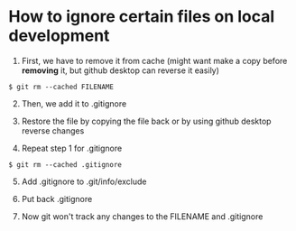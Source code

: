 # How to ignore certain files on local development

1. First, we have to remove it from cache (might want make a copy before **removing** it, but github desktop can reverse it easily)

```
$ git rm --cached FILENAME
```

2. Then, we add it to .gitignore
   
3. Restore the file by copying the file back or by using github desktop reverse changes

4. Repeat step 1 for .gitignore
   
```
$ git rm --cached .gitignore
```

5. Add .gitignore to .git/info/exclude

6. Put back .gitignore

7. Now git won't track any changes to the FILENAME and .gitignore
